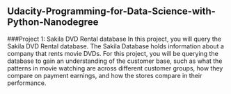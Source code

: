 ## Udacity-Programming-for-Data-Science-with-Python-Nanodegree
###Project 1: Sakila DVD Rental database
In this project, you will query the Sakila DVD Rental database. The Sakila Database holds information about a company that rents movie DVDs. For this project, you will be querying the database to gain an understanding of the customer base, such as what the patterns in movie watching are across different customer groups, how they compare on payment earnings, and how the stores compare in their performance.
